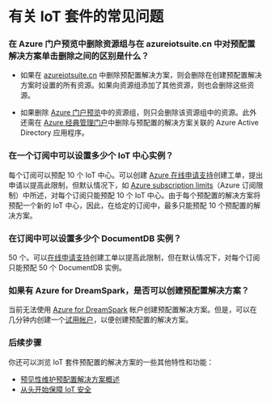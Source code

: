 <properties
  pageTitle="Azure IoT 套件常见问题 | Azure"
  description="有关 IoT 套件的常见问题"
  services=""
  suite="iot-suite"
  documentationCenter=""
  author="dominicbetts"
  manager="timlt"
  editor=""/>

<tags
  ms.service="iot-suite"
  ms.devlang="na"
  ms.topic="article"
  ms.tgt_pltfrm="na"
  ms.workload="na"
  ms.date="01/04/2017"
  wacn.date="03/03/2017"
  ms.author="corywink"/>

   
# 有关 IoT 套件的常见问题
### 在 Azure 门户预览中删除资源组与在 azureiotsuite.cn 中对预配置解决方案单击删除之间的区别是什么？

* 如果在 [azureiotsuite.cn][lnk-azureiotsuite] 中删除预配置解决方案，则会删除在创建预配置解决方案时设置的所有资源。如果向资源组添加了其他资源，则也会删除这些资源。

* 如果删除 [Azure 门户预览][lnk-azure-portal]中的资源组，则只会删除该资源组中的资源。此外还需在 [Azure 经典管理门户][lnk-classic-portal]中删除与预配置的解决方案关联的 Azure Active Directory 应用程序。

### 在一个订阅中可以设置多少个 IoT 中心实例？

每个订阅可以预配 10 个 IoT 中心。可以创建 [Azure 在线申请支持](/support/support-ticket-form/?l=zh-cn)创建工单，提出申请以提高此限制，但默认情况下，如 [Azure subscription limits][link-azuresublimits]（Azure 订阅限制）中所述，对每个订阅只能预配 10 个 IoT 中心。由于每个预配置的解决方案将预配一个新的 IoT 中心，因此，在给定的订阅中，最多只能预配 10 个预配置的解决方案。

### 在订阅中可以设置多少个 DocumentDB 实例？

50 个。可以[在线申请支持](/support/support-ticket-form/?l=zh-cn)创建工单以提高此限制，但在默认情况下，对每个订阅只能预配 50 个 DocumentDB 实例。



### 如果有 Azure for DreamSpark，是否可以创建预配置解决方案？
当前无法使用 [Azure for DreamSpark][lnk-dreamspark] 帐户创建预配置解决方案。但是，可以在几分钟内创建一个[试用帐户][1rmb-trial]，以便创建预配置的解决方案。



### 后续步骤
你还可以浏览 IoT 套件预配置的解决方案的一些其他特性和功能：

- [预见性维护预配置解决方案概述][lnk-predictive-overview]
- [从头开始保障 IoT 安全][lnk-security-groundup]

[lnk-predictive-overview]: /documentation/articles/iot-suite-predictive-overview/
[lnk-security-groundup]: /documentation/articles/securing-iot-ground-up/
[link-azuresublimits]: /documentation/articles/azure-subscription-service-limits/#iot-hub-limits
[lnk-azure-portal]: https://portal.azure.cn
[lnk-azureiotsuite]: https://www.azureiotsuite.cn/
[lnk-classic-portal]: https://manage.windowsazure.cn
[lnk-remote-monitoring-github]: https://github.com/Azure/azure-iot-remote-monitoring
[lnk-dreamspark]: https://www.dreamspark.com/Product/Product.aspx?productid=99
[1rmb-trial]: /pricing/1rmb-trial
[lnk-delete-aad-tennant]: http://blogs.msdn.com/b/ericgolpe/archive/2015/04/30/walkthrough-of-deleting-an-azure-ad-tenant.aspx

<!---HONumber=Mooncake_0306_2017-->
<!--Update_Description:update wording and delete Bing Map API related content-->